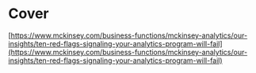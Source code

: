 # Cover



[https://www.mckinsey.com/business-functions/mckinsey-analytics/our-insights/ten-red-flags-signaling-your-analytics-program-will-fail](https://www.mckinsey.com/business-functions/mckinsey-analytics/our-insights/ten-red-flags-signaling-your-analytics-program-will-fail) 

